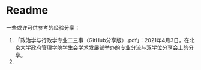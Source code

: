 # Readme

一些或许可供参考的经验分享：

1. 「政治学与行政学专业二三事（GitHub分享版）.pdf」：2021年4月3日，在北京大学政府管理学院学生会学术发展部举办的专业分流与双学位分享会上的分享。
2. 
